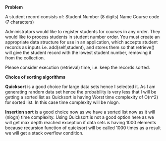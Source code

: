 **Problem**

A student record consists of:
Student Number (8 digits)
Name
Course code (7 characters)

Administrators would like to register students for courses in any order.
They would like to process students in student number order.
You must create an appropriate data structure for use in an application, which accepts student records as inputs i.e. add(self,student), and stores them so that retrieve() will give the student record with the lowest student number, removing it from the collection. 

Please consider execution (retrieval) time, i.e. keep the records sorted.


**Choice of sorting algorithms**

**Quicksort** is a good choice for large data sets hence I selected it. As I am generating random data set hence the probability is
very less that I will be getting a sorted list as Quicksort is having Worst time complexity of O(n^2) for sorted list. In this case
time complexity will be nlogn.

**Insertion sort** is a good choice now as we have a sorted list now as it will (nlogn) time complexity. Using Quicksort is not a good option here as we will get max depth reached exception if data sets is having 1000 elements because recursion function of quicksort will be called 1000 times as a result we will get a stack overflow condition.
